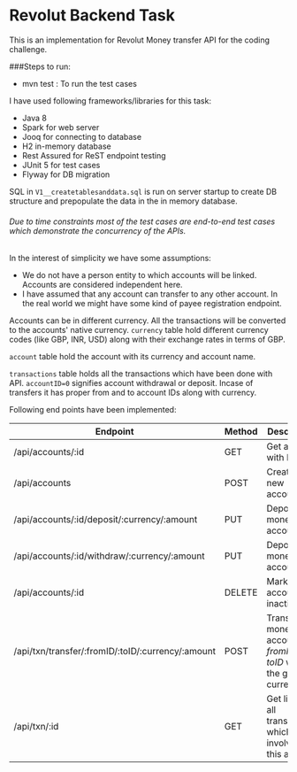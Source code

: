 # Revolut Backend Task
This is an implementation for Revolut Money transfer API for the coding challenge.

###Steps to run:
- mvn test : To run the test cases


I have used following frameworks/libraries for this task:
- Java 8
- Spark for web server
- Jooq for connecting to database
- H2 in-memory database
- Rest Assured for ReST endpoint testing
- JUnit 5 for test cases
- Flyway for DB migration

SQL in `V1__createtablesanddata.sql` is run on server startup to create DB structure and prepopulate the data in the in memory database.

###### Due to time constraints most of the test cases are end-to-end test cases which demonstrate the concurrency of the APIs.

In the interest of simplicity we have some assumptions:
- We do not have a person entity to which accounts will be linked. Accounts are considered independent here. 
- I have assumed that any account can transfer to any other account. In the real world we might have some kind of payee registration endpoint. 

Accounts can be in different currency. All the transactions will be converted to the accounts' native currency.
`currency` table hold different currency codes (like GBP, INR, USD) along with their exchange rates in terms of GBP.

`account` table hold the account with its currency and account name.

`transactions` table holds all the transactions which have been done with API. `accountID=0` signifies account withdrawal or deposit. Incase of transfers it has proper from and to account IDs along with currency.
 
Following end points have been implemented:

|Endpoint|Method|Description|Sample
|---|---|---|---|
|/api/accounts/:id|GET|Get account with ID|`curl localhost:8080/api/accounts/10004`|
|/api/accounts|POST|Create a new account|`curl -X POST localhost:8080/api/accounts -d '{"name": "Savings Account", "currencyCode": "INR"}'`|
|/api/accounts/:id/deposit/:currency/:amount|PUT|Deposit money in account|`curl -X PUT localhost:8080/api/accounts/10001/deposit/GBP/100`|
|/api/accounts/:id/withdraw/:currency/:amount|PUT|Deposit money in account|`curl -X PUT localhost:8080/api/accounts/10001/withdraw/GBP/100`|
|/api/accounts/:id|DELETE|Mark account inactive|`curl -X DELETE localhost:8080/api/accounts/10006`|
|/api/txn/transfer/:fromID/:toID/:currency/:amount|POST|Transfer money from account *fromID* to *toID* with the given currency|` curl -X POST localhost:8080/api/txn/transfer/10002/10001/GBP/10`|
|/api/txn/:id|GET|Get list of all transactions which involves this account|`curl localhost:8080/api/txn/10001`|
